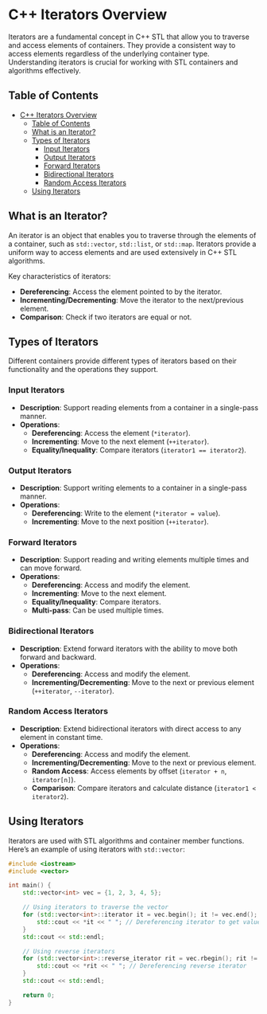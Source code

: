 # C++ Iterators Overview

Iterators are a fundamental concept in C++ STL that allow you to traverse and access elements of containers. They provide a consistent way to access elements regardless of the underlying container type. Understanding iterators is crucial for working with STL containers and algorithms effectively.

## Table of Contents

- [C++ Iterators Overview](#c-iterators-overview)
  - [Table of Contents](#table-of-contents)
  - [What is an Iterator?](#what-is-an-iterator)
  - [Types of Iterators](#types-of-iterators)
    - [Input Iterators](#input-iterators)
    - [Output Iterators](#output-iterators)
    - [Forward Iterators](#forward-iterators)
    - [Bidirectional Iterators](#bidirectional-iterators)
    - [Random Access Iterators](#random-access-iterators)
  - [Using Iterators](#using-iterators)

## What is an Iterator?

An iterator is an object that enables you to traverse through the elements of a container, such as `std::vector`, `std::list`, or `std::map`. Iterators provide a uniform way to access elements and are used extensively in C++ STL algorithms.

Key characteristics of iterators:
- **Dereferencing**: Access the element pointed to by the iterator.
- **Incrementing/Decrementing**: Move the iterator to the next/previous element.
- **Comparison**: Check if two iterators are equal or not.

## Types of Iterators

Different containers provide different types of iterators based on their functionality and the operations they support.

### Input Iterators

- **Description**: Support reading elements from a container in a single-pass manner.
- **Operations**:
  - **Dereferencing**: Access the element (`*iterator`).
  - **Incrementing**: Move to the next element (`++iterator`).
  - **Equality/Inequality**: Compare iterators (`iterator1 == iterator2`).

### Output Iterators

- **Description**: Support writing elements to a container in a single-pass manner.
- **Operations**:
  - **Dereferencing**: Write to the element (`*iterator = value`).
  - **Incrementing**: Move to the next position (`++iterator`).

### Forward Iterators

- **Description**: Support reading and writing elements multiple times and can move forward.
- **Operations**:
  - **Dereferencing**: Access and modify the element.
  - **Incrementing**: Move to the next element.
  - **Equality/Inequality**: Compare iterators.
  - **Multi-pass**: Can be used multiple times.

### Bidirectional Iterators

- **Description**: Extend forward iterators with the ability to move both forward and backward.
- **Operations**:
  - **Dereferencing**: Access and modify the element.
  - **Incrementing/Decrementing**: Move to the next or previous element (`++iterator`, `--iterator`).

### Random Access Iterators

- **Description**: Extend bidirectional iterators with direct access to any element in constant time.
- **Operations**:
  - **Dereferencing**: Access and modify the element.
  - **Incrementing/Decrementing**: Move to the next or previous element.
  - **Random Access**: Access elements by offset (`iterator + n`, `iterator[n]`).
  - **Comparison**: Compare iterators and calculate distance (`iterator1 < iterator2`).

## Using Iterators

Iterators are used with STL algorithms and container member functions. Here’s an example of using iterators with `std::vector`:

```cpp
#include <iostream>
#include <vector>

int main() {
    std::vector<int> vec = {1, 2, 3, 4, 5};

    // Using iterators to traverse the vector
    for (std::vector<int>::iterator it = vec.begin(); it != vec.end(); ++it) {
        std::cout << *it << " "; // Dereferencing iterator to get value
    }
    std::cout << std::endl;

    // Using reverse iterators
    for (std::vector<int>::reverse_iterator rit = vec.rbegin(); rit != vec.rend(); ++rit) {
        std::cout << *rit << " "; // Dereferencing reverse iterator
    }
    std::cout << std::endl;

    return 0;
}
